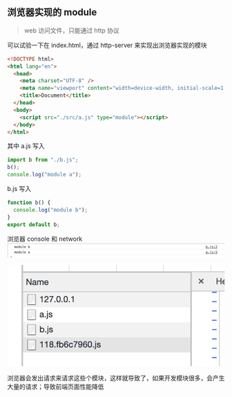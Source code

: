 ## 浏览器实现的 module

> web 访问文件，只能通过 http 协议

可以试验一下在 index.html，通过 http-server 来实现出浏览器实现的模块

```html
<!DOCTYPE html>
<html lang="en">
  <head>
    <meta charset="UTF-8" />
    <meta name="viewport" content="width=device-width, initial-scale=1.0" />
    <title>Document</title>
  </head>
  <body>
    <script src="./src/a.js" type="module"></script>
  </body>
</html>
```

其中 a.js 写入

```javascript
import b from "./b.js";
b();
console.log("module a");
```

b.js 写入

```javascript
function b() {
  console.log("module b");
}
export default b;
```

浏览器 console 和 network
![](./assets/module.png)

![](./assets/2.png)

浏览器会发出请求来请求这些个模块，这样就导致了，如果开发模块很多，会产生大量的请求；导致前端页面性能降低
